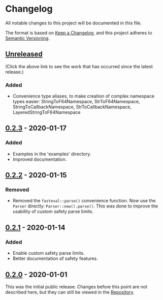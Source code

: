 # Changelog
All notable changes to this project will be documented in this file.

The format is based on [Keep a Changelog](https://keepachangelog.com/en/1.0.0/),
and this project adheres to [Semantic Versioning](https://semver.org/spec/v2.0.0.html).

## [Unreleased]
(Click the above link to see the work that has occurred since the latest release.)

### Added
- Convenience type aliases, to make creation of complex namespace types easier: StringToF64Namespace, StrToF64Namespace, StringToCallbackNamespace, StrToCallbackNamespace, LayeredStringToF64Namespace

## [0.2.3] - 2020-01-17
### Added
- Examples in the 'examples' directory.
- Improved documentation.

## [0.2.2] - 2020-01-15
### Removed
- Removed the `fasteval::parse()` convenience function.  Now use the `Parser`
  directly: `Parser::new().parse()`.  This was done to improve the usability of
  custom safety parse limits.

## [0.2.1] - 2020-01-14
### Added
- Enable custom safety parse limits.
- Better documentation of safety features.

## [0.2.0] - 2020-01-01
This was the initial public release.  Changes before this point are not
described here, but they can still be viewed in the [Repository].

[Unreleased]: https://github.com/likebike/fasteval/compare/0.2.3...HEAD
[0.2.3]: https://github.com/likebike/fasteval/compare/0.2.2...0.2.3
[0.2.2]: https://github.com/likebike/fasteval/compare/0.2.1...0.2.2
[0.2.1]: https://github.com/likebike/fasteval/compare/0.2.0...0.2.1
[0.2.0]: https://github.com/likebike/fasteval/releases/tag/0.2.0
[Repository]: https://github.com/likebike/fasteval

